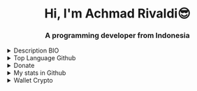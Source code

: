 <h1 align="center">Hi, I'm Achmad Rivaldi😎</h1>
<h3 align="center">A programming developer from Indonesia</h3>


<details>
  <summary>Description BIO</summary>

- 🔭 I’m currently working on company
- 🌱 I’m currently learning vuejs and laravel
- 😄 I'm natively speak Indonesian.
- ⚡ Fun fact: i like anime, twice, gfriend, redvelvet
</details>

<details>
  <summary>Top Language Github</summary>
  <img src="https://github-readme-stats.vercel.app/api/top-langs/?username=mrtampan">
</details>


<details>
   <summary>Donate</summary>

 
Support Me On:
- 👉 🌍 [Shiba Inu] 0xff5446ad232aab1943c6aa0492383eea0e0c1cf1
- 👉 🌍 [Doge] DGoX5QBSPx6hhWdM6vX9C7FfmU11gTsp96
- 👉 🌍 [Bitcoin] 1DcW4Smp4i7s7wPoMq6nybfANn9iBbRnYG
- 👉 🌍 [BTT] TEN1KMp9T6ofwfB3owbeJbPqabHszFcV6E

</details>

<details>
  <summary>My stats in Github</summary>
  <img src="https://github-readme-stats.vercel.app/api?username=mrtampan&show_icons=true">
  <img src="https://github-profile-trophy.vercel.app/?username=mrtampan">
</details>

<details>
  <summary>Wallet Crypto</summary>
  
- Bnb: 0xb20DE0558C026263E86f4Bb6dBD4535d7E0C9afd
- Eth: 0xb20DE0558C026263E86f4Bb6dBD4535d7E0C9afd
- Polygon: 0xb20DE0558C026263E86f4Bb6dBD4535d7E0C9afd
</details>

